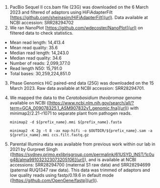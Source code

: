 1. PacBio Sequel II ccs.bam file (23G) was downloaded on the 6 March 2023 and filtered of adaptors using HiFiAdapterFilt [https://github.com/sheinasim/HiFiAdapterFilt](url). Data available at NCBI accession: SRR28294702
2. We ran NanoPlot [https://github.com/wdecoster/NanoPlot](url) on filtered data to check statistics.
- Mean read length:                14,413.4
- Mean read quality:                   35.6
- Median read length:              14,243.0
- Median read quality:                 34.6
- Number of reads:              2,099,377.0
- Read length N50:                 15,791.0
- Total bases:             30,259,224,851.0

3. Phase Genomics HiC paired-end data (25G) was downloaded on the 15 March 2023. Raw data available at NCBI accession: SRR28294701.
4. We mapped the data to the _Ceratobasidium theobromae_ genome available on NCBI ([https://www.ncbi.nlm.nih.gov/search/all/?term=GCA_009078325.1_ASM907832v1_genomic.fna](url)) with minimap2/2.21-r1071 to separate plant from pathogen reads.

   
   `
   minimap2 -d ${prefix_name}.mmi ${prefix_name}.fasta
   `
   
   `
   minimap2 -K 2g -t 8 -ax map-hifi -o $OUTDIR/${prefix_name}.sam -a ${prefix_name}.mmi ccs.filt.fastq.gz
   `
5. Parental Illumina data was available from previous work within our lab in 2021 by Gurpreet Singh ([https://sydney.primo.exlibrisgroup.com/permalink/61USYD_INST/1c0ug48/alma991032323073205106](url)),  and is available at NCBI accessions: SRR28294700 (maternal S1 raw data) and SRR28294699 (paternal RUQ1347 raw data). This data was trimmed of adaptors and low quality reads using fastp/0.19.6 in default mode ([https://github.com/OpenGene/fastp](url)).
